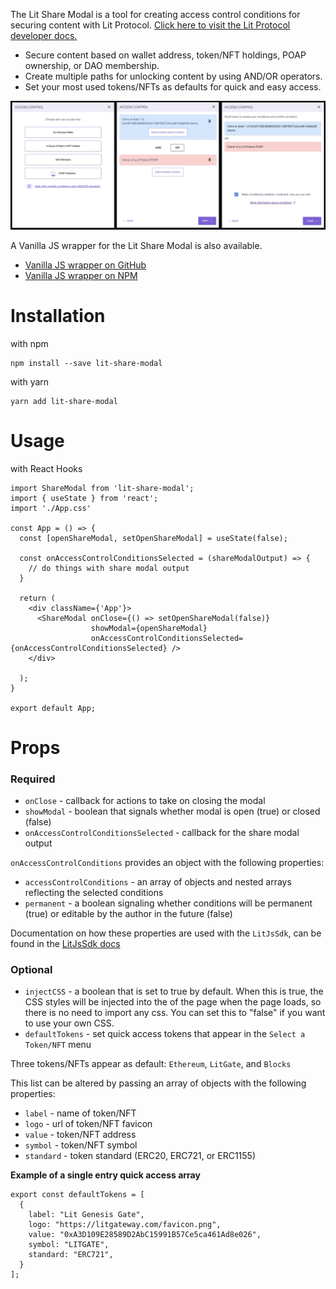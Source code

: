 The Lit Share Modal is a tool for creating access control conditions for securing content with Lit Protocol.
[Click here to visit the Lit Protocol developer docs.](https://developer.litprotocol.com/docs/intro/)

- Secure content based on wallet address, token/NFT holdings, POAP ownership, or DAO membership.
- Create multiple paths for unlocking content by using AND/OR operators.
- Set your most used tokens/NFTs as defaults for quick and easy access.

![Lit Share Modal](./assets/sharemodal.jpg)

A Vanilla JS wrapper for the Lit Share Modal is also available.
- [Vanilla JS wrapper on GitHub](https://github.com/LIT-Protocol/lit-share-modal-v2-vanilla-js)
- [Vanilla JS wrapper on NPM](https://www.npmjs.com/package/lit-share-modal-v2-vanilla-js)



# Installation

with npm

```
npm install --save lit-share-modal
```

with yarn

```
yarn add lit-share-modal
```

# Usage

with React Hooks

```
import ShareModal from 'lit-share-modal';
import { useState } from 'react';
import './App.css'

const App = () => {
  const [openShareModal, setOpenShareModal] = useState(false);

  const onAccessControlConditionsSelected = (shareModalOutput) => {
    // do things with share modal output
  }

  return (
    <div className={'App'}>
      <ShareModal onClose={() => setOpenShareModal(false)}
                  showModal={openShareModal}
                  onAccessControlConditionsSelected={onAccessControlConditionsSelected} />
    </div>

  );
}

export default App;

```

# Props

### Required

- `onClose` - callback for actions to take on closing the modal
- `showModal` - boolean that signals whether modal is open (true) or closed (false)
- `onAccessControlConditionsSelected` - callback for the share modal output

`onAccessControlConditions` provides an object with the following properties:

- `accessControlConditions` - an array of objects and nested arrays reflecting the selected conditions
- `permanent` - a boolean signaling whether conditions will be permanent (true) or editable by the author in the future (false)

Documentation on how these properties are used with the `LitJsSdk`, can be found in the [LitJsSdk docs](https://lit-protocol.github.io/lit-js-sdk/api_docs_html/index.html#litnodeclientsavesigningcondition)

### Optional

- `injectCSS` - a boolean that is set to true by default. When this is true, the CSS styles will be injected into the <head> of the page when the page loads, so there is no need to import any css. You can set this to "false" if you want to use your own CSS.
- `defaultTokens` - set quick access tokens that appear in the `Select a Token/NFT` menu

Three tokens/NFTs appear as default: `Ethereum`, `LitGate`, and `Blocks`

This list can be altered by passing an array of objects with the following properties:

- `label` - name of token/NFT
- `logo` - url of token/NFT favicon
- `value` - token/NFT address
- `symbol` - token/NFT symbol
- `standard` - token standard (ERC20, ERC721, or ERC1155)

**Example of a single entry quick access array**

```
export const defaultTokens = [
  {
    label: "Lit Genesis Gate",
    logo: "https://litgateway.com/favicon.png",
    value: "0xA3D109E28589D2AbC15991B57Ce5ca461Ad8e026",
    symbol: "LITGATE",
    standard: "ERC721",
  }
];
```
